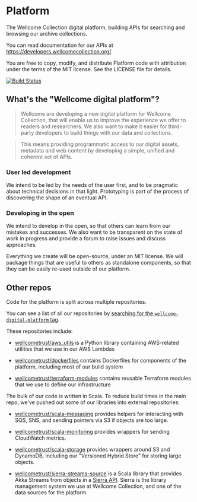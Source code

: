 # Platform

The Wellcome Collection digital platform, building APIs for searching and browsing our archive collections.

You can read documentation for our APIs at <https://developers.wellcomecollection.org/>.

You are free to copy, modify, and distribute Platform code with attribution under the terms of the MIT license. See the LICENSE file for details.

[![Build Status](https://travis-ci.org/wellcometrust/platform.svg?branch=master)](https://travis-ci.org/wellcometrust/platform)

## What's the "Wellcome digital platform"?

> Wellcome are developing a new digital platform for Wellcome Collection, that will enable us to improve the experience we offer to readers and researchers. We also want to make it easier for third-party developers to build things with our data and collections.

> This means providing programmatic access to our digital assets, metadata and web content by developing a simple, unified and coherent set of APIs.

### User led development
We intend to be led by the needs of the user first, and to be pragmatic about technical decisions in that light. Prototyping is part of the process of discovering the shape of an eventual API.

### Developing in the open
We intend to develop in the open, so that others can learn from our mistakes and successes. We also want to be transparent on the state of work in progress and provide a forum to raise issues and discuss approaches.

Everything we create will be open-source, under an MIT license. We will package things that are useful to others as standalone components, so that they can be easily re-used outside of our platform.

## Other repos

Code for the platform is split across multiple repositories.

You can see a list of all our repositories by [searching for the `wellcome-digital-platform` tag](https://github.com/search?type=Repositories&q=org%3Awellcometrust%20topic%3Awellcome-digital-platform).

These repositories include:

*   [wellcometrust/aws_utils][awsutils] is a Python library containing AWS-related utilities that we use in our AWS Lambdas

*   [wellcometrust/dockerfiles][dockerfiles] contains Dockerfiles for components of the platform, including most of our build system

*   [wellcometrust/terraform-modules][terraformmods] contains reusable Terraform modules that we use to define our infrastructure

The bulk of our code is written in Scala.
To reduce build times in the main repo, we've pushed out some of our libraries into external repositories:

*   [wellcometrust/scala-messaging][messaging] provides helpers for interacting with SQS, SNS, and sending pointers via S3 if objects are too large.

*   [wellcometrust/scala-monitoring][monitoring] provides wrappers for sending CloudWatch metrics.

*   [wellcometrust/scala-storage][storage] provides wrappers around S3 and DynamoDB, including our "Versioned Hybrid Store" for storing large objects.

*   [wellcometrust/sierra-streams-source][sierrastreams] is a Scala library that provides Akka Streams from objects in a [Sierra API][sierra].
    Sierra is the library management system we use at Wellcome Collection, and one of the data sources for the platform.

[awsutils]: https://github.com/wellcometrust/aws_utils
[dockerfiles]: https://github.com/wellcometrust/dockerfiles
[terraformmods]: https://github.com/wellcometrust/terraform-modules
[sierrastreams]: https://github.com/wellcometrust/sierra-streams-source
[messaging]: https://github.com/wellcometrust/scala-messaging
[monitoring]: https://github.com/wellcometrust/scala-monitoring
[storage]: https://github.com/wellcometrust/scala-storage
[sierra]: https://techdocs.iii.com/sierraapi/Default.htm
